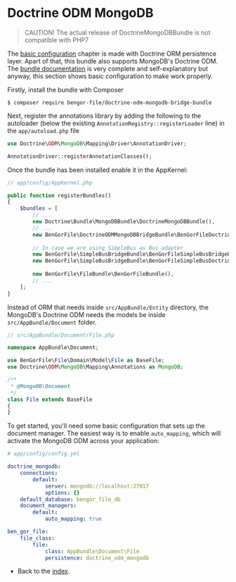 # Doctrine ODM MongoDB

> CAUTION! The actual release of DoctrineMongoDBBundle is not compatible with PHP7

The [basic configuration](basic_configuration.md) chapter is made with Doctrine ORM persistence layer.
Apart of that, this bundle also supports MongoDB's Doctrine ODM. The [bundle documentation][1] is
very complete and self-explanatory but anyway, this section shows basic configuration to make work
properly.

Firstly, install the bundle with Composer
```shell
$ composer require bengor-file/doctrine-odm-mongodb-bridge-bundle
```
Next, register the annotations library by adding the following to the autoloader
(below the existing `AnnotationRegistry::registerLoader` line) in the `app/autoload.php` file
```php
use Doctrine\ODM\MongoDB\Mapping\Driver\AnnotationDriver;

AnnotationDriver::registerAnnotationClasses();
```
Once the bundle has been installed enable it in the AppKernel:
```php
// app/config/AppKernel.php

public function registerBundles()
{
    $bundles = [
        // ...
        new Doctrine\Bundle\MongoDBBundle\DoctrineMongoDBBundle(),
        // ...
        new BenGorFile\DoctrineODMMongoDBBridgeBundle\BenGorFileDoctrineODMMongoDBBridgeBundle(),  
        
        // In case we are using SimpleBus as Bus adapter
        new BenGorFile\SimpleBusBridgeBundle\BenGorFileSimpleBusBridgeBundle(),
        new BenGorFile\SimpleBusBridgeBundle\BenGorFileSimpleBusDoctrineODMMongoDBBridgeBundle(),
        
        new BenGorFile\FileBundle\BenGorFileBundle(),
        // ...
    ];
}
```
Instead of ORM that needs inside `src/AppBundle/Entity` directory, the MongoDB's Doctrine ODM needs the models be
inside `src/AppBundle/Document` folder.
```php
// src/AppBundle/Document/File.php

namespace AppBundle\Document;

use BenGorFile\File\Domain\Model\File as BaseFile;
use Doctrine\ODM\MongoDB\Mapping\Annotations as MongoDB;

/**
 * @MongoDB\Document
 */
class File extends BaseFile
{
}
```
To get started, you'll need some basic configuration that sets up the document manager. The easiest way is to enable
`auto_mapping`, which will activate the MongoDB ODM across your application:
```yml
# app/config/config.yml

doctrine_mongodb:
    connections:
        default:
            server: mongodb://localhost:27017
            options: {}
    default_database: bengor_file_db
    document_managers:
        default:
            auto_mapping: true

ben_gor_file:
    file_class:
        file:
            class: AppBundle\Document\File
            persistence: doctrine_odm_mongodb
```

- Back to the [index](index.md).

[1]: http://symfony.com/doc/current/bundles/DoctrineMongoDBBundle/index.html
